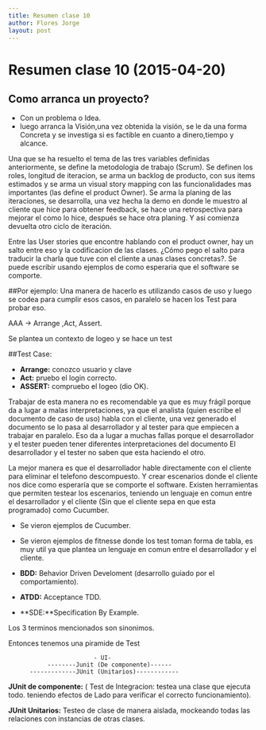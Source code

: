 ```yaml
---
title: Resumen clase 10
author: Flores Jorge
layout: post
---
```

Resumen clase 10 (2015-04-20)
======


## Como arranca un proyecto?

* Con un problema o Idea.
* luego arranca la Visión,una vez obtenida la visión, se le da una forma   Concreta y se investiga si es factible en cuanto a dinero,tiempo y alcance.

Una que se ha resuelto el tema de las tres variables definidas anteriormente, se define la metodologia de trabajo (Scrum).
Se definen los roles, longitud de iteracion, se arma un backlog de producto, con sus items estimados   y se arma un visual story mapping con las funcionalidades mas importantes (las define el product Owner).
Se arma la planing de las iteraciones, se desarrolla, una vez hecha la demo en donde le muestro al cliente que hice para obtener feedback, se hace una retrospectiva para mejorar el como lo hice, después se hace otra planing. Y asi  comienza devuelta otro ciclo de iteración.

Entre las User stories que encontre hablando con el product owner, hay un salto entre eso y la codificacion de las clases.
¿Cómo pego el salto para traducir la charla que tuve con el cliente a unas clases concretas?.
Se puede escribir usando ejemplos de como esperaria que el software se comporte. 

##Por ejemplo:
Una manera de hacerlo es utilizando casos de uso y luego se codea para cumplir esos casos, en paralelo se hacen los Test para probar eso.

 AAA -> Arrange ,Act, Assert.

Se plantea un contexto de logeo y se hace un test

##Test Case:

*	**Arrange:** conozco usuario y clave
*	**Act:** pruebo el login correcto.
*	**ASSERT:** compruebo el logeo (dio OK).

Trabajar de esta manera no es recomendable ya que  es muy frágil porque da a lugar a malas interpretaciones, ya que el analista (quien escribe el documento de caso de uso) habla con el cliente, una vez generado el documento
se lo pasa al desarrollador y al tester para que empiecen a trabajar en paralelo. Eso da a lugar a muchas fallas porque el desarrollador y el tester pueden tener diferentes interpretaciones del documento
El desarrollador y el tester no saben que esta haciendo el otro.

La mejor manera es que el desarrollador hable directamente con el cliente para eliminar el telefono descompuesto.
Y crear escenarios donde el cliente nos dice como esperaría que se comporte el software.
Existen herramientas que permiten testear los escenarios, teniendo un lenguaje en comun entre el desarrollador y el cliente (Sin que el cliente sepa en que esta programado)
como Cucumber.

* Se vieron ejemplos de Cucumber.
* Se vieron ejemplos de fitnesse donde los test toman forma de tabla, es muy util ya que plantea un lenguaje en comun entre el desarrollador y el cliente.

* **BDD:** Behavior Driven Develoment (desarrollo guiado por el comportamiento).
* **ATDD:** Acceptance TDD.
* **SDE:**Specification By Example.

Los 3 terminos  mencionados son sinonimos.



Entonces tenemos una piramide de Test

                            - UI-
  	           --------Junit (De componente)------
          -------------JUnit (Unitarios)------------




**JUnit de componente:** ( Test de Integracion: testea una clase que ejecuta todo. teniendo efectos de Lado para verificar el correcto funcionamiento).

**JUnit Unitarios:** Testeo de clase de manera aislada, mockeando todas las relaciones con instancias de otras clases.
